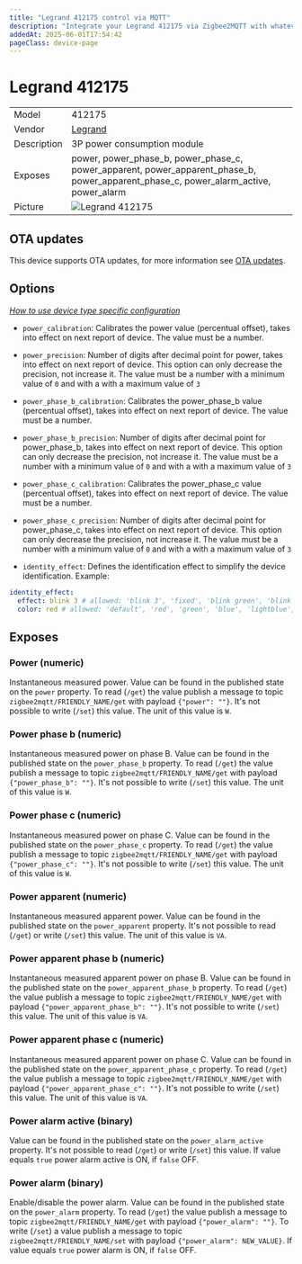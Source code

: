 ```yaml
---
title: "Legrand 412175 control via MQTT"
description: "Integrate your Legrand 412175 via Zigbee2MQTT with whatever smart home infrastructure you are using without the vendor's bridge or gateway."
addedAt: 2025-06-01T17:54:42
pageClass: device-page
---
```


<!-- !!!! -->
<!-- ATTENTION: This file is auto-generated through docgen! -->
<!-- You can only edit the "Notes"-Section between the two comment lines "Notes BEGIN" and "Notes END". -->
<!-- Do not use h1 or h2 heading within "## Notes"-Section. -->
<!-- !!!! -->

# Legrand 412175

|     |     |
|-----|-----|
| Model | 412175  |
| Vendor  | [Legrand](/supported-devices/#v=Legrand)  |
| Description | 3P power consumption module |
| Exposes | power, power_phase_b, power_phase_c, power_apparent, power_apparent_phase_b, power_apparent_phase_c, power_alarm_active, power_alarm |
| Picture | ![Legrand 412175](https://www.zigbee2mqtt.io/images/devices/412175.png) |


<!-- Notes BEGIN: You can edit here. Add "## Notes" headline if not already present. -->


<!-- Notes END: Do not edit below this line -->


## OTA updates
This device supports OTA updates, for more information see [OTA updates](../guide/usage/ota_updates.md).


## Options
*[How to use device type specific configuration](../guide/configuration/devices-groups.md#specific-device-options)*

* `power_calibration`: Calibrates the power value (percentual offset), takes into effect on next report of device. The value must be a number.

* `power_precision`: Number of digits after decimal point for power, takes into effect on next report of device. This option can only decrease the precision, not increase it. The value must be a number with a minimum value of `0` and with a with a maximum value of `3`

* `power_phase_b_calibration`: Calibrates the power_phase_b value (percentual offset), takes into effect on next report of device. The value must be a number.

* `power_phase_b_precision`: Number of digits after decimal point for power_phase_b, takes into effect on next report of device. This option can only decrease the precision, not increase it. The value must be a number with a minimum value of `0` and with a with a maximum value of `3`

* `power_phase_c_calibration`: Calibrates the power_phase_c value (percentual offset), takes into effect on next report of device. The value must be a number.

* `power_phase_c_precision`: Number of digits after decimal point for power_phase_c, takes into effect on next report of device. This option can only decrease the precision, not increase it. The value must be a number with a minimum value of `0` and with a with a maximum value of `3`

* `identity_effect`: Defines the identification effect to simplify the device identification. Example:
```yaml
identity_effect:
  effect: blink 3 # allowed: 'blink 3', 'fixed', 'blink green', 'blink blue'
  color: red # allowed: 'default', 'red', 'green', 'blue', 'lightblue', 'yellow', 'pink', 'white'
```


## Exposes

### Power (numeric)
Instantaneous measured power.
Value can be found in the published state on the `power` property.
To read (`/get`) the value publish a message to topic `zigbee2mqtt/FRIENDLY_NAME/get` with payload `{"power": ""}`.
It's not possible to write (`/set`) this value.
The unit of this value is `W`.

### Power phase b (numeric)
Instantaneous measured power on phase B.
Value can be found in the published state on the `power_phase_b` property.
To read (`/get`) the value publish a message to topic `zigbee2mqtt/FRIENDLY_NAME/get` with payload `{"power_phase_b": ""}`.
It's not possible to write (`/set`) this value.
The unit of this value is `W`.

### Power phase c (numeric)
Instantaneous measured power on phase C.
Value can be found in the published state on the `power_phase_c` property.
To read (`/get`) the value publish a message to topic `zigbee2mqtt/FRIENDLY_NAME/get` with payload `{"power_phase_c": ""}`.
It's not possible to write (`/set`) this value.
The unit of this value is `W`.

### Power apparent (numeric)
Instantaneous measured apparent power.
Value can be found in the published state on the `power_apparent` property.
It's not possible to read (`/get`) or write (`/set`) this value.
The unit of this value is `VA`.

### Power apparent phase b (numeric)
Instantaneous measured apparent power on phase B.
Value can be found in the published state on the `power_apparent_phase_b` property.
To read (`/get`) the value publish a message to topic `zigbee2mqtt/FRIENDLY_NAME/get` with payload `{"power_apparent_phase_b": ""}`.
It's not possible to write (`/set`) this value.
The unit of this value is `VA`.

### Power apparent phase c (numeric)
Instantaneous measured apparent power on phase C.
Value can be found in the published state on the `power_apparent_phase_c` property.
To read (`/get`) the value publish a message to topic `zigbee2mqtt/FRIENDLY_NAME/get` with payload `{"power_apparent_phase_c": ""}`.
It's not possible to write (`/set`) this value.
The unit of this value is `VA`.

### Power alarm active (binary)
Value can be found in the published state on the `power_alarm_active` property.
It's not possible to read (`/get`) or write (`/set`) this value.
If value equals `true` power alarm active is ON, if `false` OFF.

### Power alarm (binary)
Enable/disable the power alarm.
Value can be found in the published state on the `power_alarm` property.
To read (`/get`) the value publish a message to topic `zigbee2mqtt/FRIENDLY_NAME/get` with payload `{"power_alarm": ""}`.
To write (`/set`) a value publish a message to topic `zigbee2mqtt/FRIENDLY_NAME/set` with payload `{"power_alarm": NEW_VALUE}`.
If value equals `true` power alarm is ON, if `false` OFF.

